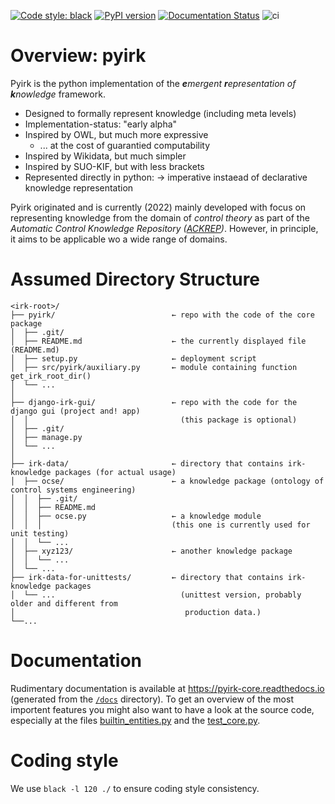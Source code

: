 [![Code style: black](https://img.shields.io/badge/code%20style-black-000000.svg)](https://github.com/psf/black)
[![PyPI version](https://badge.fury.io/py/pyirk.svg)](https://pypi.org/project/pyirk/)
[![Documentation Status](https://readthedocs.org/projects/pyirk-core/badge/?version=latest)](https://pyirk-core.readthedocs.io/en/latest)
![ci](https://github.com/ackrep-org/pyirk-core/actions/workflows/python-app.yml/badge.svg)


# Overview: pyirk

Pyirk is the python implementation of the ***e**mergent **r**epresentation of **k**nowledge* framework.

- Designed to formally represent knowledge (including meta levels)
- Implementation-status: "early alpha"
- Inspired by OWL, but much more expressive
    - ... at the cost of guarantied computability
- Inspired by Wikidata, but much simpler
- Inspired by SUO-KIF, but with less brackets
- Represented directly in python: → imperative instaead of declarative knowledge representation


Pyirk originated and is currently (2022) mainly developed with focus on representing knowledge from the domain of *control theory* as part of the *Automatic Control Knowledge Repository ([ACKREP](https://ackrep.org))*. However, in principle, it aims to be applicable wo a wide range of domains.


# Assumed Directory Structure

```
<irk-root>/
├── pyirk/                          ← repo with the code of the core package
│  ├── .git/
│  ├── README.md                    ← the currently displayed file (README.md)
│  ├── setup.py                     ← deployment script
│  ├── src/pyirk/auxiliary.py       ← module containing function get_irk_root_dir()
│  └── ...
│
├── django-irk-gui/                 ← repo with the code for the django gui (project and! app)
│  │                                  (this package is optional)
│  ├── .git/
│  ├── manage.py
│  └── ...
│
├── irk-data/                       ← directory that contains irk-knowledge packages (for actual usage)
│  ├── ocse/                        ← a knowledge package (ontology of control systems engineering)
│  │  ├── .git/
│  │  ├── README.md
│  │  ├── ocse.py                   ← a knowledge module
│  │  │                             (this one is currently used for unit testing)
│  │  └── ...
│  ├── xyz123/                      ← another knowledge package
│  │  └── ...
│  └── ...
├── irk-data-for-unittests/         ← directory that contains irk-knowledge packages
│  └── ...                            (unittest version, probably older and different from
│                                      production data.)
└──...
```

# Documentation

Rudimentary documentation is available at <https://pyirk-core.readthedocs.io> (generated from the [`/docs`](/docs) directory). To get an overview of the most importent features you might also want to have a look at the source code, especially at the files [builtin_entities.py](/src/pyirk/builtin_entities.py) and the [test_core.py](tests/test_core.py).


# Coding style

We use `black -l 120 ./` to ensure coding style consistency.
